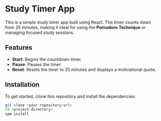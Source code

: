 # Study Timer App

This is a simple study timer app built using React. The timer counts down from 25 minutes, making it ideal for using the **Pomodoro Technique** or managing focused study sessions.

## Features

- **Start**: Begins the countdown timer.
- **Pause**: Pauses the timer.
- **Reset**: Resets the timer to 25 minutes and displays a motivational quote.

## Installation

To get started, clone this repository and install the dependencies:

```bash
git clone <your-repository-url>
cd <project-directory>
npm install
